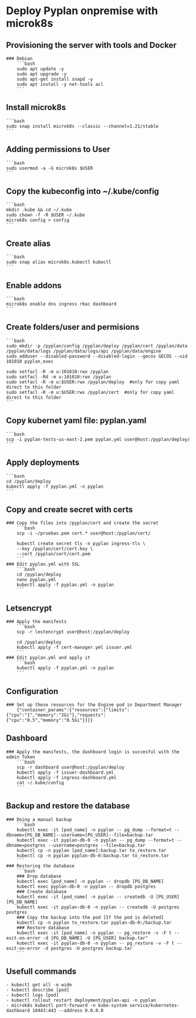 # Deploy Pyplan onpremise with microk8s

## Provisioning the server with tools and Docker

    ### Debian
        ```bash
        sudo apt update -y
        sudo apt upgrade -y
        sudo apt-get install snapd -y
        sudo apt install -y net-tools acl
        ```
    
## Install microk8s
    ```bash
    sudo snap install microk8s --classic --channel=1.21/stable
    ```
    
## Adding permissions to User
    ```bash
    sudo usermod -a -G microk8s $USER
    ```
    
## Copy the kubeconfig into ~/.kube/config
    ```bash
    mkdir .kube && cd ~/.kube
    sudo chown -f -R $USER ~/.kube
    microk8s config > config
    ```

## Create alias

    ```bash
    sudo snap alias microk8s.kubectl kubectl
    ```

## Enable addons

    ```bash
    microk8s enable dns ingress rbac dashboard
    ```

## Create folders/user and permisions

    ```bash
    sudo mkdir -p /pyplan/config /pyplan/deploy /pyplan/cert /pyplan/data /pyplan/data/logs /pyplan/data/logs/api /pyplan/data/engine 
    sudo adduser --disabled-password --disabled-login --gecos GECOS --uid 101010 pyplan_exec

    sudo setfacl -R -m u:101010:rwx /pyplan
    sudo setfacl -Rd -m u:101010:rwx /pyplan
    sudo setfacl -R -m u:$USER:rwx /pyplan/deploy  #only for copy yaml direct to this folder
    sudo setfacl -R -m u:$USER:rwx /pyplan/cert  #only for copy yaml direct to this folder
    ```

## Copy kubernet yaml file: pyplan.yaml
    ```bash
    scp -i pyplan-tests-us-east-2.pem pyplan.yml user@host:/pyplan/deploy/
    ```

## Apply deployments
    ```bash
    cd /pyplan/deploy
    kubectl apply -f pyplan.yml -n pyplan
    ```

## Copy and create secret with certs
    ### Copy the files into /pyplan/cert and create the secret
        ```bash
        scp -i ~/pruebas.pem cert.* user@host:/pyplan/cert/

        kubectl create secret tls -n pyplan ingress-tls \
        --key /pyplan/cert/cert.key \
        --cert /pyplan/cert/cert.pem
        ```
    ### Edit pyplan.yml with SSL 
        ```bash
        cd /pyplan/deploy
        nano pyplan.yml
        kubectl apply -f pyplan.yml -n pyplan
        ```    

## Letsencrypt
    ### Apply the manifests
        ```bash
        scp -r lestencrypt user@host:/pyplan/deploy

        cd /pyplan/deploy
        kubectl apply -f cert-manager.yml issuer.yml
        ``` 
    ### Edit pyplan.yml and apply it
        ```bash
        kubectl apply -f pyplan.yml -n pyplan
        ``` 

## Configuration 

    ### Set up these resources for the Engine pod in Department Manager
        {"container_params":{"resources":{"limits":{"cpu":"1","memory":"2Gi"},"requests":{"cpu":"0.5","memory":"0.5Gi"}}}}

## Dashboard 
    ### Apply the manifests, the dashboard login is succesful with the admin Token
        ```bash
        scp -r dashboard user@host:/pyplan/deploy
        kubectl apply -f issuer-dashboard.yml
        kubectl apply -f ingress-dashboard.yml
        cat ~/.kube/config
        ```

## Backup and restore the database

    ### Doing a manual backup
        ```bash
        kubectl exec -it [pod_name] -n pyplan -- pg_dump --format=t --dbname=[PG_DB_NAME]--username=[PG_USER]--file=backup.tar
        kubectl exec -it pyplan-db-0 -n pyplan -- pg_dump --format=t --dbname=postgres --username=postgres --file=backup.tar
        kubectl cp -n pyplan [pod_name]:backup.tar to_restore.tar
        kubectl cp -n pyplan pyplan-db-0:backup.tar to_restore.tar
        ```
    ### Restoring the database
        ```bash
        ### Drop database
        kubectl exec [pod_name] -n pyplan -- dropdb [PG_DB_NAME]
        kubectl exec pyplan-db-0 -n pyplan -- dropdb postgres
        ### Create database
        kubectl exec -it [pod_name] -n pyplan -- createdb -U [PG_USER] [PG_DB_NAME]
        kubectl exec -it pyplan-db-0 -n pyplan -- createdb -U postgres postgres
        ### Copy the backup into the pod [If the pod is deleted]
        kubectl cp -n pyplan to_restore.tar pyplan-db-0:/backup.tar
        ### Restore database
        kubectl exec -it [pod_name] -n pyplan -- pg_restore -v -F t --exit-on-error -d [PG_DB_NAME] -U [PG_USER] backup.tar"
        kubectl exec -it pyplan-db-0 -n pyplan -- pg_restore -v -F t --exit-on-error -d postgres -U postgres backup.tar
        ```

## Usefull commands

    - kubectl get all -o wide
    - kubectl describe [pod]
    - kubectl logs [pod]
    - kubectl rollout restart deployment/pyplan-api -n pyplan
    - microk8s kubectl port-forward -n kube-system service/kubernetes-dashboard 10443:443 --address 0.0.0.0

